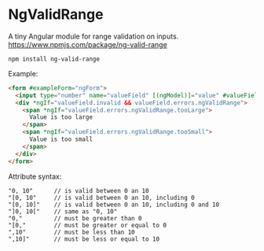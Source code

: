 # NgValidRange

A tiny Angular module for range validation on inputs. https://www.npmjs.com/package/ng-valid-range

```
npm install ng-valid-range
```

Example:
```html
<form #exampleForm="ngForm">
  <input type="number" name="valueField" [(ngModel)]="value" #valueField="ngModel" ngValidRange="0, 10" >
  <div *ngIf="valueField.invalid && valueField.errors.ngValidRange">
    <span *ngIf="valueField.errors.ngValidRange.tooLarge">
      Value is too large
    </span>
    <span *ngIf="valueField.errors.ngValidRange.tooSmall">
      Value is too small
    </span>
  </div>
</form>
```

Attribute syntax:
```
"0, 10"      // is valid between 0 an 10 
"[0, 10"     // is valid between 0 an 10, including 0
"[0, 10]"    // is valid between 0 an 10, including 0 and 10
"]0, 10["    // same as "0, 10"
"0,"         // must be greater than 0
"[0,"        // must be greater or equal to 0
",10"        // must be less than 10
",10]"       // must be less or equal to 10
```
